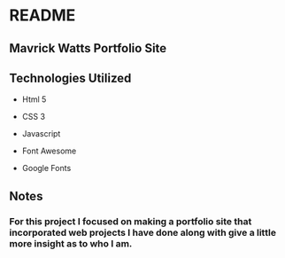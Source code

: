 # README

## Mavrick Watts Portfolio Site

## Technologies Utilized 
* Html 5 
* CSS 3
* Javascript

* Font Awesome 
* Google Fonts 

## Notes
### For this project I focused on making a portfolio site that incorporated web projects I have done along with give a little more insight as to who I am. 